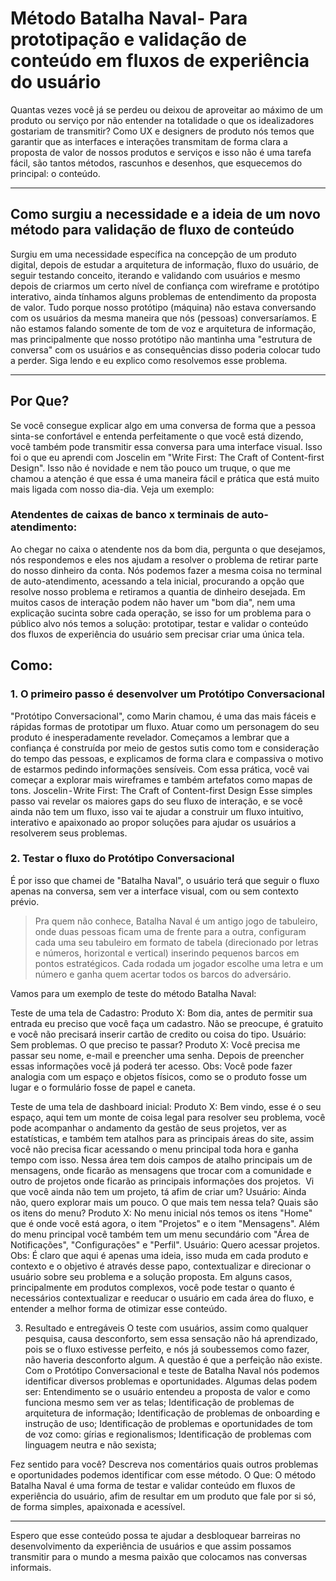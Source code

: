 # Método Batalha Naval- Para prototipação e validação de conteúdo em  fluxos de experiência do usuário
Quantas vezes você já se perdeu ou deixou de aproveitar ao máximo de um produto ou serviço por não entender na totalidade o que os idealizadores gostariam de transmitir?
Como UX e designers de produto nós temos que garantir que as interfaces e interações transmitam de forma clara a proposta de valor de nossos produtos e serviços e isso não é uma tarefa fácil, são tantos métodos, rascunhos e desenhos, que esquecemos do principal: o conteúdo.

---

## Como surgiu a necessidade e a ideia de um novo método para validação de fluxo de conteúdo
Surgiu em uma necessidade específica na concepção de um produto digital, depois de estudar a arquitetura de informação, fluxo do usuário, de seguir testando conceito, iterando e validando com usuários e mesmo depois de criarmos  um certo nível de confiança com wireframe e protótipo interativo, ainda tínhamos alguns problemas de entendimento da proposta de valor. Tudo porque nosso protótipo (máquina) não estava conversando com os usuários da mesma maneira que nós (pessoas) conversaríamos. E não estamos falando somente de tom de voz e arquitetura de informação, mas principalmente que nosso protótipo não mantinha uma "estrutura de conversa" com os usuários e as consequências disso poderia colocar tudo a perder. Siga lendo e eu explico como resolvemos esse problema.

---

## Por Que?
Se você consegue explicar algo em uma conversa de forma que a pessoa sinta-se confortável e entenda perfeitamente o que você está dizendo, você também pode transmitir essa conversa para uma interface visual. Isso foi o que eu aprendi com Joscelin em "Write First: The Craft of Content-first Design".
Isso não é novidade e nem tão pouco um truque, o que me chamou a atenção é que essa é uma maneira fácil e prática que está muito mais ligada com nosso dia-dia. Veja um exemplo:

### Atendentes de caixas de banco x terminais de auto-atendimento:
Ao chegar no caixa o atendente nos da bom dia, pergunta o que desejamos, nós respondemos e eles nos ajudam a resolver o problema de retirar parte do nosso dinheiro da conta. Nós podemos fazer a mesma coisa no terminal de auto-atendimento, acessando a tela inicial, procurando a opção que resolve nosso problema e retiramos a quantia de dinheiro desejada.
Em muitos casos de interação podem não haver um "bom dia", nem uma explicação sucinta sobre cada operação, se isso for um problema para o público alvo nós temos a solução: prototipar, testar e validar o conteúdo dos fluxos de experiência do usuário sem precisar criar uma única tela.


## Como:
### 1. O primeiro passo é desenvolver um Protótipo Conversacional
"Protótipo Conversacional", como Marin chamou, é uma das mais fáceis e rápidas formas de prototipar um fluxo. Atuar como um personagem do seu produto é inesperadamente revelador. Começamos a lembrar que a confiança é construída por meio de gestos sutis como tom e consideração do tempo das pessoas, e explicamos de forma clara e compassiva o motivo de estarmos pedindo informações sensíveis. Com essa prática, você vai começar a explorar mais wireframes e também artefatos como mapas de tons. Joscelin - Write First: The Craft of Content-first Design
Esse simples passo vai revelar os maiores gaps do seu fluxo de interação, e se você ainda não tem um fluxo, isso vai te ajudar a construir um fluxo intuitivo, interativo e apaixonado ao propor soluções para ajudar os usuários a resolverem seus problemas.

### 2. Testar o fluxo do Protótipo Conversacional
É por isso que chamei de "Batalha Naval", o usuário terá que seguir o fluxo apenas na conversa, sem ver a interface visual, com ou sem contexto prévio.

> Pra quem não conhece, Batalha Naval é um antigo jogo de tabuleiro, onde duas pessoas ficam uma de frente para a outra, configuram cada uma seu tabuleiro em formato de tabela (direcionado por letras e números, horizontal e vertical) inserindo pequenos barcos em pontos estratégicos. Cada rodada um jogador escolhe uma letra e um número e ganha quem acertar todos os barcos do adversário.

Vamos para um exemplo de teste do método Batalha Naval:

Teste de uma tela de Cadastro:
Produto X: Bom dia, antes de permitir sua entrada eu preciso que você faça um cadastro. Não se preocupe, é gratuito e você não precisará inserir cartão de credito ou coisa do tipo.
Usuário: Sem problemas. O que preciso te passar?
Produto X: Você precisa me passar seu nome, e-mail e preencher uma senha. Depois de preencher essas informações você já poderá ter acesso.
Obs: Você pode fazer analogia com um espaço e objetos físicos, como se o produto fosse um lugar e o formulário fosse de papel e caneta.

Teste de uma tela de dashboard inicial:
Produto X: Bem vindo, esse é o seu espaço, aqui tem um monte de coisa legal para resolver seu problema, você pode acompanhar o andamento da gestão de seus projetos, ver as estatísticas, e também tem atalhos para as principais áreas do site, assim você não precisa ficar acessando o menu principal toda hora e ganha tempo com isso.
Nessa área tem dois campos de atalho principais um de mensagens, onde ficarão as mensagens que trocar com a comunidade e outro de projetos onde ficarão as principais informações dos projetos. 
Vi que você ainda não tem um projeto, tá afim de criar um?
Usuário: Ainda não, quero explorar mais um pouco. O que mais tem nessa tela? Quais são os itens do menu?
Produto X: No menu inicial nós temos os itens "Home" que é onde você está agora, o item "Projetos" e o item "Mensagens". Além do menu principal você também tem um menu secundário com "Área de Notificações", "Configurações" e "Perfil".
Usuário: Quero acessar projetos.
Obs: É claro que aqui é apenas uma ideia, isso muda em cada produto e contexto e o objetivo é através desse papo, contextualizar e direcionar o usuário sobre seu problema e a solução proposta. Em alguns casos, principalmente em produtos complexos, você pode testar o quanto é necessários contextualizar e reeducar o usuário em cada área do fluxo, e entender a melhor forma de otimizar esse conteúdo.

3. Resultado e entregáveis
O teste com usuários, assim como qualquer pesquisa, causa desconforto, sem essa sensação não há aprendizado, pois se o fluxo estivesse perfeito, e nós já soubessemos como fazer, não haveria desconforto algum. A questão é que a perfeição não existe.
Com o Protótipo Conversacional e teste de Batalha Naval nós podemos identificar diversos problemas e oportunidades. Algumas delas podem ser:
Entendimento se o usuário entendeu a proposta de valor e como funciona mesmo sem ver as telas;
Identificação de problemas de arquitetura de informação;
Identificação de problemas de onboarding e instrução de uso;
Identificação de problemas e oportunidades de tom de voz como: gírias e regionalismos;
Identificação de problemas com linguagem neutra e não sexista;

Fez sentido para você? Descreva nos comentários quais outros problemas e oportunidades podemos identificar com esse método.
O Que:
O método Batalha Naval é uma forma de testar e validar conteúdo em fluxos de experiência do usuário, afim de resultar em um produto que fale por si só, de forma simples, apaixonada e acessível.

---

Espero que esse conteúdo possa te ajudar a desbloquear barreiras no desenvolvimento da experiência de usuários e que assim possamos transmitir para o mundo a mesma paixão que colocamos nas conversas informais.
